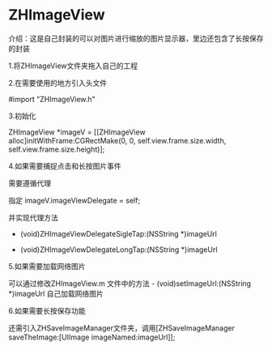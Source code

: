 # ZHImageView

介绍：这是自己封装的可以对图片进行缩放的图片显示器，里边还包含了长按保存的封装

1.将ZHImageView文件夹拖入自己的工程

2.在需要使用的地方引入头文件

#import "ZHImageView.h"

3.初始化

  ZHImageView *imageV = [[ZHImageView alloc]initWithFrame:CGRectMake(0, 0, self.view.frame.size.width, self.view.frame.size.height)];
    
4.如果需要捕捉点击和长按图片事件

  需要遵循代理<ZHImageViewDelegate>
  
  指定 imageV.imageViewDelegate = self;
  
  并实现代理方法

  - (void)ZHImageViewDelegateSigleTap:(NSString *)imageUrl
 
  - (void)ZHImageViewDelegateLongTap:(NSString *)imageUrl
  
5.如果需要加载网络图片

  可以通过修改ZHImageView.m 文件中的方法 - (void)setImageUrl:(NSString *)imageUrl 自己加载网络图片
  
6.如果需要长按保存功能

  还需引入ZHSaveImageManager文件夹，调用[ZHSaveImageManager saveTheImage:[UIImage imageNamed:imageUrl]];
  
